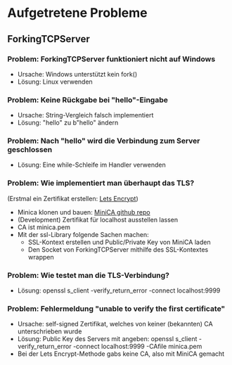 # Aufgetretene Probleme

## ForkingTCPServer

### Problem: ForkingTCPServer funktioniert nicht auf Windows

- Ursache: Windows unterstützt kein fork()
- Lösung: Linux verwenden

### Problem: Keine Rückgabe bei "hello"-Eingabe

- Ursache: String-Vergleich falsch implementiert
- Lösung: "hello" zu b"hello" ändern

### Problem: Nach "hello" wird die Verbindung zum Server geschlossen

- Lösung: Eine while-Schleife im Handler verwenden

### Problem: Wie implementiert man überhaupt das TLS?

\(Erstmal ein Zertifikat erstellen: [Lets Encrypt](https://letsencrypt.org/docs/certificates-for-localhost/)\)

- Minica klonen und bauen: [MiniCA github repo](https://github.com/jsha/minica)
- (Development) Zertifikat für localhost ausstellen lassen
- CA ist minica.pem
- Mit der ssl-Library folgende Sachen machen:
  - SSL-Kontext erstellen und Public/Private Key von MiniCA laden
  - Den Socket von ForkingTCPServer mithilfe des SSL-Kontextes wrappen

### Problem: Wie testet man die TLS-Verbindung?

- Lösung: openssl s_client -verify_return_error -connect localhost:9999

### Problem: Fehlermeldung "unable to verify the first certificate"

- Ursache: self-signed Zertifikat, welches von keiner (bekannten) CA unterschrieben wurde
- Lösung: Public Key des Servers mit angeben: openssl s_client -verify_return_error -connect localhost:9999 -CAfile minica.pem
- Bei der Lets Encrypt-Methode gabs keine CA, also mit MiniCA gemacht
